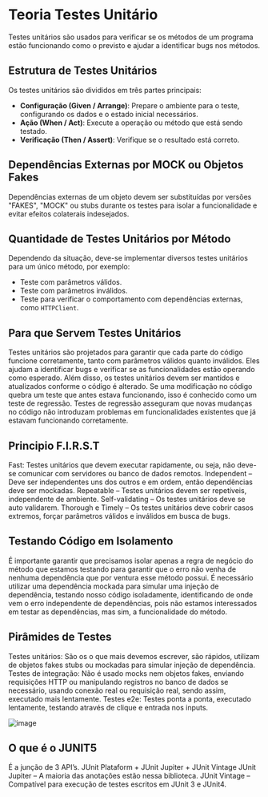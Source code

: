 # Teoria Testes Unitário

Testes unitários são usados para verificar se os métodos de um programa estão funcionando como o previsto e ajudar a identificar bugs nos métodos.

## Estrutura de Testes Unitários

Os testes unitários são divididos em três partes principais:

- **Configuração (Given / Arrange)**: Prepare o ambiente para o teste, configurando os dados e o estado inicial necessários.
- **Ação (When / Act)**: Execute a operação ou método que está sendo testado.
- **Verificação (Then / Assert)**: Verifique se o resultado está correto.

## Dependências Externas por MOCK ou Objetos Fakes

Dependências externas de um objeto devem ser substituídas por versões "FAKES", "MOCK" ou stubs durante os testes para isolar a funcionalidade e evitar efeitos colaterais indesejados.

## Quantidade de Testes Unitários por Método

Dependendo da situação, deve-se implementar diversos testes unitários para um único método, por exemplo:
- Teste com parâmetros válidos.
- Teste com parâmetros inválidos.
- Teste para verificar o comportamento com dependências externas, como `HTTPClient`.

## Para que Servem Testes Unitários

Testes unitários são projetados para garantir que cada parte do código funcione corretamente, tanto com parâmetros válidos quanto inválidos. Eles ajudam a identificar bugs e verificar se as funcionalidades estão operando como esperado. Além disso, os testes unitários devem ser mantidos e atualizados conforme o código é alterado. Se uma modificação no código quebra um teste que antes estava funcionando, isso é conhecido como um teste de regressão. Testes de regressão asseguram que novas mudanças no código não introduzam problemas em funcionalidades existentes que já estavam funcionando corretamente.

## Principio F.I.R.S.T
Fast: Testes unitários que devem executar rapidamente, ou seja, não deve-se comunicar com servidores ou banco de dados remotos.
Independent – Deve ser independentes uns dos outros e em ordem, então dependências deve ser mockadas.
Repeatable – Testes unitários devem ser repetíveis, independente de ambiente.
Self-validating – Os testes unitários deve se auto validarem.
Thorough e Timely – Os testes unitários deve cobrir casos extremos, forçar parâmetros válidos e inválidos em busca de bugs.
## Testando Código em Isolamento
É importante garantir que precisamos isolar apenas a regra de negócio do método que estamos testando para garantir que o erro não venha de nenhuma dependência que por ventura esse método possui.
É necessário utilizar uma dependência mockada para simular uma injeção de dependência, testando nosso código isoladamente, identificando de onde vem o erro independente de dependências, pois não estamos interessados em testar as dependências, mas sim, a funcionalidade do método.
## Pirâmides de Testes
Testes unitários: São os o que mais devemos escrever, são rápidos, utilizam de objetos fakes stubs ou mockadas para simular injeção de dependência.
Testes de integração: Não é usado mocks nem objetos fakes, enviando requisições HTTP ou manipulando registros no banco de dados se necessário, usando conexão real ou requisição real, sendo assim, executado mais lentamente.
Testes e2e: Testes ponta a ponta, executado lentamente, testando através de clique e entrada nos inputs.

![image](https://github.com/user-attachments/assets/cf52ef10-b316-4955-b309-60b4cd2b4d79)

## O que é o JUNIT5
É a junção de 3 API’s.
JUnit Plataform + JUnit Jupiter + JUnit Vintage
JUnit Jupiter – A maioria das anotações estão nessa biblioteca.
JUnit Vintage – Compatível para execução de testes escritos em JUnit 3 e JUnit4.
